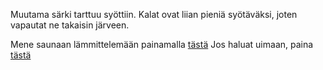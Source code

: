 Muutama särki tarttuu syöttiin. Kalat ovat liian pieniä syötäväksi, joten vapautat ne takaisin järveen.

Mene saunaan lämmittelemään painamalla [tästä](loyly/loyly.md)
Jos haluat uimaan, paina [tästä](jarvi/jarvi.md)
